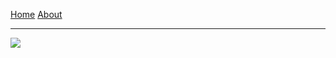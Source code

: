 [Home](https://adhoctraining.github.io/Cybersecurity/home  )   [About]()

***

![](https://adhoctraining.github.io/Cybersecurity/cyber_image_1.jpg)
